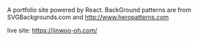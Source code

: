 A portfolio site powered by React.
BackGround patterns are from SVGBackgrounds.com and http://www.heropatterns.com

live site: https://jinwoo-oh.com/
